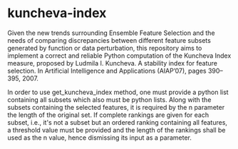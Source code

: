 # kuncheva-index
Given the new trends surrounding Ensemble Feature Selection and the needs of comparing discrepancies between different feature subsets generated by function or data perturbation, this repository aims to implement a correct and reliable Python computation of the Kuncheva Index measure, proposed by Ludmila I. Kuncheva.  A stability index for feature selection.  In Artificial Intelligence and Applications (AIAP’07), pages 390–395, 2007.

In order to use get_kuncheva_index method, one must provide a python list containing all subsets which also must be python lists. Along with the subsets containing the selected features, it is required by the n parameter the length of the original set. If complete rankings are given for each subset, i.e., it's not a subset but an ordered ranking containing all features, a threshold value must be provided and the length of the rankings shall be used as the n value, hence dismissing its input as a parameter.
